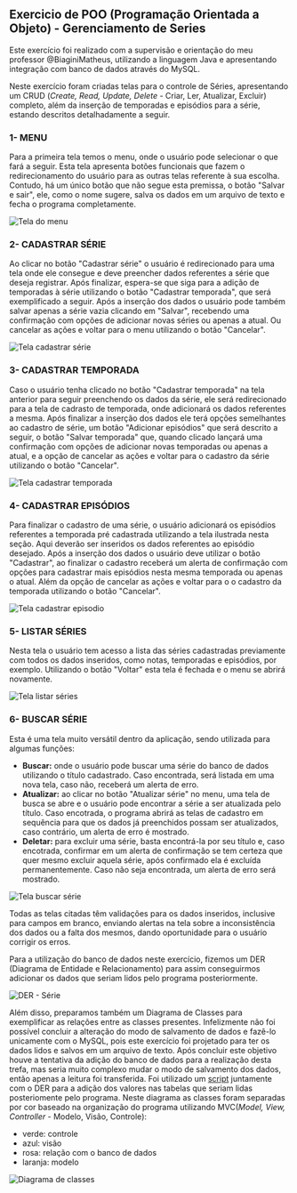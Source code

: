 ## Exercicio de POO (Programação Orientada a Objeto) - Gerenciamento de Series
Este exercício foi realizado com a supervisão e orientação do meu professor @BiaginiMatheus, utilizando a linguagem Java e apresentando integração com banco de dados através do MySQL.

Neste exercício foram criadas telas para o controle de Séries, apresentando um CRUD (_Create, Read, Update, Delete_ - Criar, Ler, Atualizar, Excluir) completo, além da inserção de temporadas e episódios para a série, estando descritos detalhadamente a seguir.

### 1- MENU
Para a primeira tela temos o menu, onde o usuário pode selecionar o que fará a seguir. Esta tela apresenta botões funcionais que fazem o redirecionamento do usuário para as outras telas referente à sua escolha. Contudo, há um único botão que não segue esta premissa, o botão "Salvar e sair", ele, como o nome sugere, salva os dados em um arquivo de texto e fecha o programa completamente.

 ![Tela do menu](./imagens/menu.png)

### 2- CADASTRAR SÉRIE
Ao clicar no botão "Cadastrar série" o usuário é redirecionado para uma tela onde ele consegue e deve preencher dados referentes a série que deseja registrar. Após finalizar, espera-se que siga para a adição de temporadas à série utilizando o botão "Cadastrar temporada", que será exemplificado a seguir. Após a inserção dos dados o usuário pode também salvar apenas a série vazia clicando em "Salvar", recebendo uma confirmação com opções de adicionar novas séries ou apenas a atual. Ou cancelar as ações e voltar para o menu utilizando o botão "Cancelar".

![Tela cadastrar série](./imagens/cadSerie.png)

### 3- CADASTRAR TEMPORADA
Caso o usuário tenha clicado no botão "Cadastrar temporada" na tela anterior para seguir preenchendo os dados da série, ele será redirecionado para a tela de cadrasto de temporada, onde adicionará os dados referentes a mesma. Após finalizar a inserção dos dados ele terá opções semelhantes ao cadastro de série, um botão "Adicionar episódios" que será descrito a seguir, o botão "Salvar temporada" que, quando clicado lançará uma confirmação com opções de adicionar novas temporadas ou apenas a atual, e a opção de cancelar as ações e voltar para o cadastro da série utilizando o botão "Cancelar". 

![Tela cadastrar temporada](./imagens/cadTemporada.png)

### 4- CADASTRAR EPISÓDIOS
Para finalizar o cadastro de uma série, o usuário adicionará os episódios referentes a temporada pré cadastrada utilizando a tela ilustrada nesta seção. Aqui deverão ser inseridos os dados referentes ao episódio desejado. Após a inserção dos dados o usuário deve utilizar o botão "Cadastrar", ao finalizar o cadastro receberá um alerta de confirmação com opções para cadastrar mais episódios nesta mesma temporada ou apenas o atual. Além da opção de cancelar as ações e voltar para o o cadastro da temporada utilizando o botão "Cancelar". 

![Tela cadastrar episodio](./imagens/cadEpisodio.png)

### 5- LISTAR SÉRIES
Nesta tela o usuário tem acesso a lista das séries cadastradas previamente com todos os dados inseridos, como notas, temporadas e episódios, por exemplo. Utilizando o botão "Voltar" esta tela é fechada e o menu se abrirá novamente.

![Tela listar séries](./imagens/listar.png)

### 6- BUSCAR SÉRIE
Esta é uma tela muito versátil dentro da aplicação, sendo utilizada para algumas funções:
- __Buscar:__ onde o usuário pode buscar uma série do banco de dados utilizando o título cadastrado. Caso encontrada, será listada em uma nova tela, caso não, receberá um alerta de erro.
- __Atualizar:__ ao clicar no botão "Atualizar série" no menu, uma tela de busca se abre e o usuário pode encontrar a série a ser atualizada pelo título. Caso encotrada, o programa abrirá as telas de cadastro em sequência para que os dados já preenchidos possam ser atualizados, caso contrário, um alerta de erro é mostrado.
- __Deletar:__ para excluir uma série, basta encontrá-la por seu título e, caso encotrada, confirmar em um alerta de confirmação se tem certeza que quer mesmo excluir aquela série, após confirmado ela é excluída permanentemente. Caso não seja encontrada, um alerta de erro será mostrado.

![Tela buscar série](./imagens/buscar.png)

Todas as telas citadas têm validações para os dados inseridos, inclusive para campos em branco, enviando alertas na tela sobre a inconsistência dos dados ou a falta dos mesmos, dando oportunidade para o usuário corrigir os erros.

Para a utilização do banco de dados neste exercício, fizemos um DER (Diagrama de Entidade e Relacionamento) para assim conseguirmos adicionar os dados que seriam lidos pelo programa posteriormente. 

![DER - Série](./imagens/derSerie.png)

Além disso, preparamos também um Diagrama de Classes para exemplificar as relações entre as classes presentes. Infelizmente não foi possível concluir a alteração do modo de salvamento de dados e fazê-lo unicamente com o MySQL, pois este exercício foi projetado para ter os dados lidos e salvos em um arquivo de texto. Após concluir este objetivo houve a tentativa da adição do banco de dados para a realização desta trefa, mas seria muito complexo mudar o modo de salvamento dos dados, então apenas a leitura foi transferida. Foi utilizado um [script](./src/main/java/com/mycompany/expooserie/dbserie.sql) juntamente com o DER para a adição dos valores nas tabelas que seriam lidas posteriomente pelo programa.
Neste diagrama as classes foram separadas por cor baseado na organização do programa utilizando MVC(_Model, View, Controller_ - Modelo, Visão, Controle):
- verde: controle
- azul: visão
- rosa: relação com o banco de dados
- laranja: modelo

![Diagrama de classes](./imagens/diagramaClassesSerie.png)



